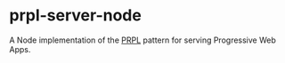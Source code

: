# prpl-server-node

A Node implementation of the [PRPL](https://developers.google.com/web/fundamentals/performance/prpl-pattern/) pattern for serving Progressive Web Apps.
